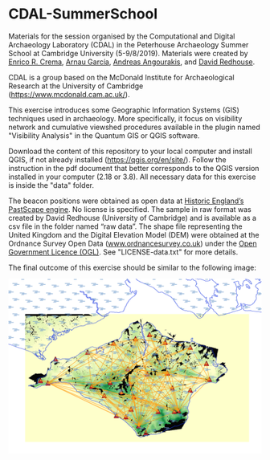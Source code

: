 # CDAL-SummerSchool

Materials for the session organised by the Computational and Digital Archaeology Laboratory (CDAL) in the Peterhouse Archaeology Summer School at Cambridge University (5-9/8/2019). Materials were created by [Enrico R. Crema](https://www.arch.cam.ac.uk/directory/erc62), [Arnau García](https://www.arch.cam.ac.uk/directory/ag2023), [Andreas Angourakis](https://www.arch.cam.ac.uk/directory/aa2112), and [David Redhouse](https://www.arch.cam.ac.uk/directory/dir21). 

CDAL is a group based on the McDonald Institute for Archaeological Research at the University of Cambridge (https://www.mcdonald.cam.ac.uk/).

This exercise introduces some Geographic Information Systems (GIS) techniques used in archaeology. More specifically, it focus on visibility network and cumulative viewshed procedures available in the plugin named "Visibility Analysis" in the Quantum GIS or QGIS software.

Download the content of this repository to your local computer and install QGIS, if not already installed (https://qgis.org/en/site/). Follow the instruction in the pdf document that better corresponds to the QGIS version installed in your computer (2.18 or 3.8). All necessary data for this exercise is inside the "data" folder.

The beacon positions were obtained as open data at [Historic England’s PastScape engine](http://www.pastscape.org.uk). No license is specified. The sample in raw format was created by David Redhouse (University of Cambridge) and is available as a csv file in the folder named “raw data”. The shape file representing the United Kingdom and the Digital Elevation Model (DEM) were obtained at the Ordnance Survey Open Data (www.ordnancesurvey.co.uk) under the  [Open Government Licence (OGL)](http://www.nationalarchives.gov.uk/doc/open-government-licence/version/3/). See "LICENSE-data.txt" for more details.

The final outcome of this exercise should be similar to the following image:

![preview](preview.png?raw=true "preview")

